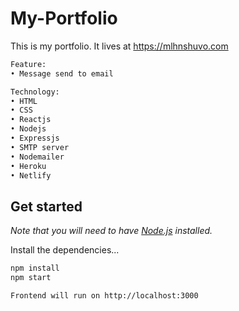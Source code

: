 # My-Portfolio

This is my portfolio. It lives at https://mlhnshuvo.com

```bash
Feature:
• Message send to email

Technology:
• HTML
• CSS
• Reactjs
• Nodejs
• Expressjs
• SMTP server
• Nodemailer
• Heroku
• Netlify
```

## Get started

*Note that you will need to have [Node.js](https://nodejs.org) installed.*

Install the dependencies...
```bash
npm install
npm start
```

```bash
Frontend will run on http://localhost:3000
```